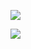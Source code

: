 ![](https://www.nta.go.jp/tmp/e579d6d1-b15c-41d6-9c59-7e5ea6571316/images/940585c11acaea24c44d38e264ad13a64c7bc95e31ac68a4d70660d69de93960.jpg)

![](https://www.nta.go.jp/tmp/e579d6d1-b15c-41d6-9c59-7e5ea6571316/images/57c786e5a99b482a12fc0605455fee1ec7a1d888ea1732231ff6affa26a9c1a9.jpg)